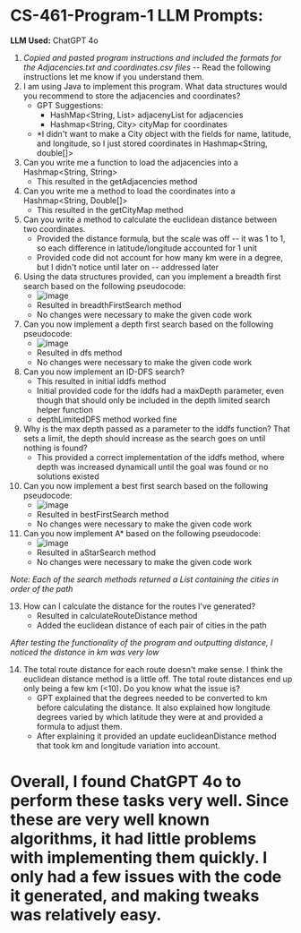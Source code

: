 # CS-461-Program-1 LLM Prompts:

**LLM Used:**  ChatGPT 4o

1. *Copied and pasted program instructions and included the formats for the Adjacencies.txt and coordinates.csv files* -- Read the following instructions let me know if you understand them.
2. I am using Java to implement this program. What data structures would you recommend to store the adjacencies and coordinates?
   - GPT Suggestions:
     - HashMap<String, List<String>> adjacenyList for adjacencies
     - Hashmap<String, City> cityMap for coordinates
   - *I didn't want to make a City object with the fields for name, latitude, and longitude, so I just stored coordinates in Hashmap<String, double[]>
4. Can you write me a function to load the adjacencies into a Hashmap<String, String>
   - This resulted in the getAdjacencies method
5. Can you write me a method to load the coordinates into a Hashmap<String, Double[]>
   - This resulted in the getCityMap method
6. Can you write a method to calculate the euclidean distance between two coordinates.
   - Provided the distance formula, but the scale was off -- it was 1 to 1, so each difference in latitude/longitude accounted for 1 unit
   - Provided code did not account for how many km were in a degree, but I didn't notice until later on -- addressed later
7. Using the data structures provided, can you implement a breadth first search based on the following pseudocode:
   - ![image](https://github.com/user-attachments/assets/6e6d11fa-00de-48b3-b7e3-2900a2e9aeea)
   - Resulted in breadthFirstSearch method
   - No changes were necessary to make the given code work
8. Can you now implement a depth first search based on the following pseudocode:
   - ![image](https://github.com/user-attachments/assets/444bab46-3c69-4450-8b5b-2577bdcf93f3)
   - Resulted in dfs method
   - No changes were necessary to make the given code work
9. Can you now implement an ID-DFS search?
   - This resulted in initial iddfs method
   - Initial provided code for the iddfs had a maxDepth parameter, even though that should only be included in the depth limited search helper function
   - depthLimitedDFS method worked fine
10. Why is the max depth passed as a parameter to the iddfs function? That sets a limit, the depth should increase as the search goes on until nothing is found?
    - This provided a correct implementation of the iddfs method, where depth was increased dynamicall until the goal was found or no solutions existed
11. Can you now implement a best first search based on the following pseudocode:
    - ![image](https://github.com/user-attachments/assets/379b4c5d-81b3-46f3-aef6-b127a907ea1e)
    - Resulted in bestFirstSearch method
    - No changes were necessary to make the given code work
12. Can you now implement A* based on the following pseudocode:
    - ![image](https://github.com/user-attachments/assets/d7cd3c2c-683f-46de-bd4a-b3c0e2cf8111)
    - Resulted in aStarSearch method
    - No changes were necessary to make the given code work

*Note: Each of the search methods returned a List<String> containing the cities in order of the path*

13. How can I calculate the distance for the routes I've generated?
    - Resulted in calculateRouteDistance method
    - Added the euclidean distance of each pair of cities in the path
   
*After testing the functionality of the program and outputting distance, I noticed the distance in km was very low*

14. The total route distance for each route doesn't make sense. I think the euclidean distance method is a little off. The total route distances end up only being a few km (<10). Do you know what the issue is?
    - GPT explained that the degrees needed to be converted to km before calculating the distance. It also explained how longitude degrees varied by which latitude they were at and provided a formula to adjust them.
    - After explaining it provided an update euclideanDistance method that took km and longitude variation into account.
   
# Overall, I found ChatGPT 4o to perform these tasks very well. Since these are very well known algorithms, it had little problems with implementing them quickly. I only had a few issues with the code it generated, and making tweaks was relatively easy.







